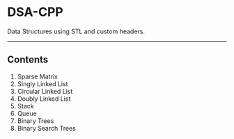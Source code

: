 # DSA-CPP
Data Structures using STL and custom headers.
<hr>

<h2>Contents</h2>
<ol>
  <li>Sparse Matrix</li>
  <li>Singly Linked List</li>
  <li>Circular Linked List</li>
   <li>Doubly Linked List</li>
   <li>Stack</li>
   <li>Queue</li>
   <li>Binary Trees</li>
  <li>Binary Search Trees</li>
</ol>
